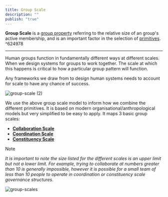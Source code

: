 ```yaml
---
title: Group Scale
description: ""
publish: "true"
---
```


**Group Scale** is a [group property](tags/groups/index.md#^6009b0) referring to the relative size of an group's active membership, and is an important factor in the selection of [primitives](../../../../tags/primitives.md#). ^624978

---

Human groups function in fundamentally different ways at different scales. When we design systems for groups to work together. The scale at which this happens is critical to how a particular group pattern will function.

Any frameworks we draw from to design human systems needs to account for scale to have any chance of success. 

![group-scale (2)](../../../../attachments/group-scale%20(2).png)

We use the above group scale model to inform how we combine the different primitives. It is based on modern organisational/anthropological models but very simplified to be easy to apply. It maps 3 basic group scales:

- **[Collaboration Scale](tags/groups/scale/Collaboration%20Scale.md)**
- **[Coordination Scale](tags/groups/scale/Coordination%20Scale.md)**
- **[Constituency Scale](tags/groups/scale/Constituency%20Scale.md)**

> [!NOTE]
> _It is important to note the size listed for the different scales is an upper limit but not a lower limit. For example, trying to collaborate at numbers greater than 10 is generally impossible, however it is possible for a small team of less than 10 people to operate in coordination or constituency scale governance structures._

![group-scales](../../../../attachments/group-scales.png)







